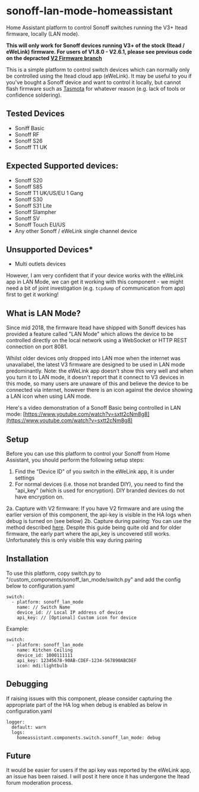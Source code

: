 # sonoff-lan-mode-homeassistant
Home Assistant platform to control Sonoff switches running the V3+ Itead firmware, locally (LAN mode).

**This will only work for Sonoff devices running V3+ of the stock (Itead / eWeLink) firmware. For users of V1.8.0 - V2.6.1, please see previous code on the depracted [V2 Firmware branch](https://github.com/mattsaxon/sonoff-lan-mode-homeassistant/tree/V2-Firmware)**

This is a simple platform to control switch devices which can normally only be controlled using the Itead cloud app (eWeLink). It may be useful to you if you've bought a Sonoff device and want to control it locally, but cannot flash firmware such as [Tasmota](https://github.com/arendst/Sonoff-Tasmota/) for whatever reason (e.g. lack of tools or confidence soldering).

## Tested Devices
 - Soniff Basic
 - Sonoff RF
 - Sonoff S26
 - Sonoff T1 UK

## Expected Supported devices:
- Sonoff S20 
- Sonoff S85
- Sonoff T1 UK/US/EU 1 Gang
- Sonoff S30
- Sonoff S31 Lite
- Sonoff Slampher
- Sonoff SV
- Sonoff Touch EU/US
- Any other Sonoff / eWeLink single channel device

## Unsupported Devices*
 - Multi outlets devices

However, I am very confident that if your device works with the eWeLink app in LAN Mode, we can get it working with this component - we might need a bit of joint investigation (e.g. `tcpdump` of communication from app) first to get it working!

## What is LAN Mode?
Since mid 2018, the firmware Itead have shipped with Sonoff devices has provided a feature called "LAN Mode" which allows the device to be controlled directly on the local network using a WebSocket or HTTP REST connection on port 8081.

Whilst older devices only dropped into LAN moe when the internet was unavailabel, the latest V3 firmware are designed to be used in LAN mode predominantly. Note: the eWeLink app doesn't show this very well and when you turn it to LAN mode, it doesn't report that it connect to V3 devices in this mode, so many users are unaware of this and believe the device to be connected via internet, however there is an icon against the device showing a LAN icon when using LAN mode.

Here's a video demonstration of a Sonoff Basic being controlled in LAN mode: [https://www.youtube.com/watch?v=sxtt2cNm8g8](https://www.youtube.com/watch?v=sxtt2cNm8g8)

## Setup
Before you can use this platform to control your Sonoff from Home Assistant, you should perform the following setup steps:
1. Find the "Device ID" of you switch in the eWeLink app, it is under settings
2. For normal devices (i.e. those not branded DIY), you need to find the "api_key" (which is used for encryption). DIY branded devices do not have encryption on. 

2a. Capture with V2 firmware: If you have V2 firmware and are using the earlier version of this component, the api-key is visible in the HA logs when debug is turned on (see below)
2b. Capture during pairing: You can use the method described [here](https://blog.ipsumdomus.com/sonoff-switch-complete-hack-without-firmware-upgrade-1b2d6632c01). Despite this guide being quite old and for older firmware, the early part where the api_key is uncovered still works. Unfortunately this is only visible this way during pairing

## Installation
To use this platform, copy switch.py to "<home assistant config dir>/custom_components/sonoff_lan_mode/switch.py" and add the config below to configuration.yaml

```
switch:
  - platform: sonoff_lan_mode
    name: // Switch Name
    device_id: // Local IP address of device
    api_key: // [Optional] Custom icon for device
```

Example:
```
switch:
  - platform: sonoff_lan_mode
    name: Kitchen Ceiling
    device_id: 1000111111
    api_key: 12345678-90AB-CDEF-1234-567890ABCDEF
    icon: mdi:lightbulb
```

## Debugging

If raising issues with this component, please consider capturing the appropriate part of the HA log when debug is enabled as below in configuration.yaml

```
logger:
  default: warn
  logs:
    homeassistant.components.switch.sonoff_lan_mode: debug
```

## Future

It would be easier for users if the api key was reported by the eWeLink app, an issue has been raised. I will post it here once it has undergone the Itead forum moderation process.


